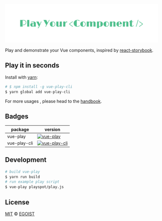 ![logo](./media/logo.png)

Play and demonstrate your Vue components, inspired by [react-storybook](https://github.com/kadirahq/react-storybook).

## Play it in seconds

Install with [yarn](https://yarnpkg.com/):

```bash
# $ npm install -g vue-play-cli
$ yarn global add vue-play-cli
```

For more usages , please head to the [handbook](https://egoistian.com/vue-play).

## Badges

|package|version|
|---|---|
|vue-play|[![vue-play](https://img.shields.io/npm/v/vue-play.svg?style=flat-square)](https://www.npmjs.com/package/vue-play)|
|vue-play-cli|[![vue-play-cli](https://img.shields.io/npm/v/vue-play-cli.svg?style=flat-square)](https://www.npmjs.com/package/vue-play-cli)|

## Development

```bash
# build vue-play
$ yarn run build
# run example play script
$ vue-play playspot/play.js
```

## License

[MIT](https://egoist.mit-license.org) &copy; [EGOIST](https://github.com/egoist)
